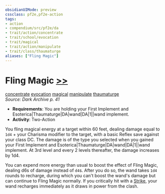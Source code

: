 ```yaml
---
obsidianUIMode: preview
cssclass: pf2e,pf2e-action
tags:
- action
- compendium/src/pf2e/da
- trait/action/concentrate
- trait/school/evocation
- trait/magical
- trait/action/manipulate
- trait/class/thaumaturge
aliases: ["Fling Magic"]
---
```

# Fling Magic [>>](chapter-9-playing-the-game.md#Actions "Two-Action")
[concentrate](concentrate.md)  [evocation](evocation.md)  [magical](magical.md)  [manipulate](manipulate.md)  [thaumaturge](rules/traits/thaumaturge-da.md)  
*Source: Dark Archive p. 41*  

- **Requirements**: You are holding your First Implement and Esoterica|Thaumaturge|DA|wand|DA|1||wand implement.
- **Activity**: Two-Action

You fling magical energy at a target within 60 feet, dealing damage equal to `1d4` + your Charisma modifier to the target, with a basic Reflex save against your class DC. The damage is of the type you selected when you gained your First Implement and Esoterica|Thaumaturge|DA|wand|DA|1||wand implement. At 3rd level and every 2 levels thereafter, the damage increases by 1d4.

You can expend more energy than usual to boost the effect of Fling Magic, dealing d6s of damage instead of `d4`s. After you do so, the wand takes `1d4` rounds to recharge, during which you can't boost the wand's damage but can continue to Fling Magic normally. If you critically hit with a [Strike](strike.md), your wand recharges immediately as it draws in power from the clash.